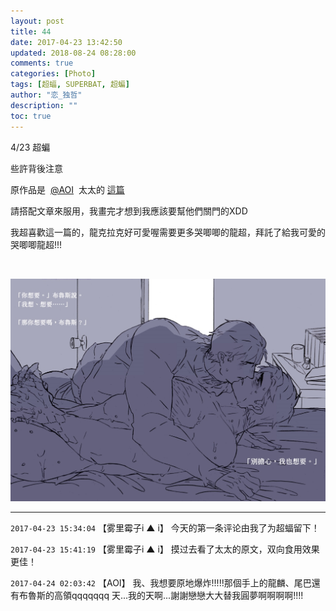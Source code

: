 ```yaml
---
layout: post
title: 44
date: 2017-04-23 13:42:50
updated: 2018-08-24 08:28:00
comments: true
categories: [Photo]
tags: [超蝠, SUPERBAT, 超蝙]
author: "恋_独哲"
description: ""
toc: true
---
```


<p>4/23 超蝙</p> 
<p>些許背後注意</p> 
<p>原作品是&nbsp;&nbsp;<a target="_blank" loftermentionblogid="2526626" href="http://www.lofter.com/mentionredirect.do?blogId=2526626"  >@AOI</a>&nbsp;&nbsp;太太的&nbsp;<a target="_blank" href="http://king-side.lofter.com/post/268da2_ea7378d"  >這篇</a></p> 
<p>請搭配文章來服用，我畫完才想到我應該要幫他們關門的XDD</p> 
<p>我超喜歡這一篇的，龍克拉克好可愛喔需要更多哭唧唧的龍超，拜託了給我可愛的哭唧唧龍超!!!</p> 
<p><br /></p>

![](https://raw.githubusercontent.com/alicewish/maple50821/master/img_YW5MWVN1NEpoZFhmRHFDTFVoVlFQSnJMNk11Ky84OW1pYjNoNjJoc3hKUHkxVXFReGZsYjBRPT0.jpg)

---

`2017-04-23 15:34:04` 【雾里霉子i ▲ i】 今天的第一条评论由我了为超蝠留下！

`2017-04-23 15:41:19` 【雾里霉子i ▲ i】 摸过去看了太太的原文，双向食用效果更佳！

`2017-04-24 02:03:42` 【AOI】 我、我想要原地爆炸!!!!!那個手上的龍麟、尾巴還有布魯斯的高領qqqqqqq 天...我的天啊...謝謝戀戀大大替我圓夢啊啊啊啊!!!!
